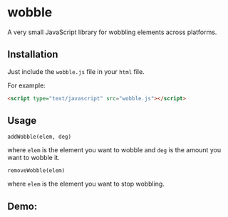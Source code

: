 # wobble
A very small JavaScript library for wobbling elements across platforms. 

## Installation

Just include the `wobble.js` file in your `html` file.

For example:
```html
<script type="text/javascript" src="wobble.js"></script>
```

## Usage

`addWobble(elem, deg)`

where `elem` is the element you want to wobble and `deg` is the amount you want to wobble it.

`removeWobble(elem)`

where `elem` is the element you want to stop wobbling.

## Demo:

